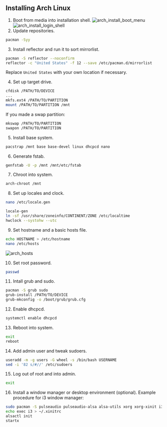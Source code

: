 ## Installing Arch Linux

1. Boot from media into installation shell.
![arch_install_boot_menu](https://quixotictendencies.github.com/quix-arch/arch_install_boot_menu.png)
![arch_install_login_shell](https://quixotictendencies.github.com/quix-arch/arch_install_login_shell.png)
2. Update repositories.
```bash
pacman -Syy
```
3. Install reflector and run it to sort mirrorlist.
```bash
pacman -S reflector --noconfirm
reflector -c "United States" -f 12 --save /etc/pacman.d/mirrorlist
```
Replace `United States` with your own location if necessary.

4. Set up target drive.
```bash
cfdisk /PATH/TO/DEVICE
...
mkfs.ext4 /PATH/TO/PARTITION
mount /PATH/TO/PARTITION /mnt
```

If you made a swap partition:
```bash
mkswap /PATH/TO/PARTITION
swapon /PATH/TO/PARTITION
```

5. Install base system.
```bash
pacstrap /mnt base base-devel linux dhcpcd nano
```
6. Generate fstab.
```bash
genfstab -U -p /mnt /mnt/etc/fstab
```
7. Chroot into system.
```bash
arch-chroot /mnt
```
8. Set up locales and clock.
```bash
nano /etc/locale.gen
```
```bash
locale-gen
ln -sf /usr/share/zoneinfo/CONTINENT/ZONE /etc/localtime
hwclock --systohw --utc
```

9. Set hostname and a basic hosts file.
```bash
echo HOSTNAME > /etc/hostname
nano /etc/hosts
```
![arch_hosts](https://quixotictendencies.github.com/quix-arch/arch_hosts.png)

10. Set root password.
```bash
passwd
```

11. Intall grub and sudo.
```bash
pacman -S grub sudo
grub-install /PATH/TO/DEVICE
grub-mkconfig -o /boot/grub/grub.cfg
```

12. Enable dhcpcd.
```bash
systemctl enable dhcpcd
```

13. Reboot into system.
```bash
exit
reboot
```

14. Add admin user and tweak sudoers.
```bash
useradd -m -g users -G wheel -s /bin/bash USERNAME
sed -i '82 s/#//' /etc/sudoers
```

15. Log out of root and into admin.
```bash
exit
```

16. Install a window manager or desktop environment (optional). Example procedure for i3 window manager:
```bash
sudo pacman -S pulseaudio pulseaudio-alsa alsa-utils xorg xorg-xinit i3-wm dmenu i3status chromium xfce4-terminal
echo exec i3 > ~/.xinitrc
alsactl init
startx
```
